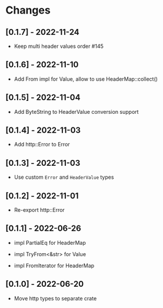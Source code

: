 # Changes

## [0.1.7] - 2022-11-24

* Keep multi header values order #145

## [0.1.6] - 2022-11-10

* Add From<HeaderValue> impl for Value, allow to use HeaderMap::collect()

## [0.1.5] - 2022-11-04

* Add ByteString to HeaderValue conversion support

## [0.1.4] - 2022-11-03

* Add http::Error to Error

## [0.1.3] - 2022-11-03

* Use custom `Error` and `HeaderValue` types

## [0.1.2] - 2022-11-01

* Re-export http::Error

## [0.1.1] - 2022-06-26

* impl PartialEq for HeaderMap

* impl TryFrom<&str> for Value

* impl FromIterator for HeaderMap

## [0.1.0] - 2022-06-20

* Move http types to separate crate

